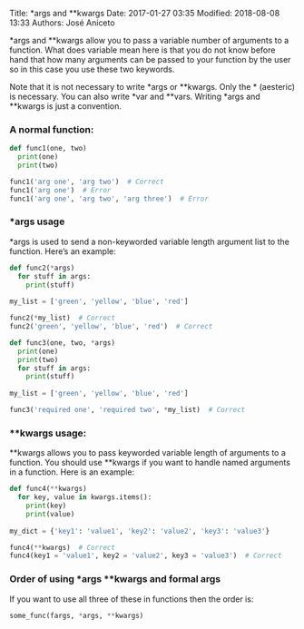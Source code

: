Title: *args and **kwargs
Date: 2017-01-27 03:35 
Modified: 2018-08-08 13:33
Authors: José Aniceto


*args and **kwargs allow you to pass a variable number of arguments to a function. What does variable mean here is that you do not know before hand that how many arguments can be passed to your function by the user so in this case you use these two keywords.

Note that it is not necessary to write *args or **kwargs. Only the * (aesteric) is necessary. You can also write *var and **vars. Writing *args and **kwargs is just a convention.


### A normal function: 

```python
def func1(one, two)
  print(one)
  print(two)

func1('arg one', 'arg two')  # Correct
func1('arg one')  # Error
func1('arg one', 'arg two', 'arg three')  # Error
```

### *args usage

*args is used to send a non-keyworded variable length argument list to the function. Here’s an example:

```python
def func2(*args)
  for stuff in args:
    print(stuff)
    
my_list = ['green', 'yellow', 'blue', 'red']

func2(*my_list)  # Correct
func2('green', 'yellow', 'blue', 'red')  # Correct
```


```python
def func3(one, two, *args)
  print(one)
  print(two)
  for stuff in args:
    print(stuff)
    
my_list = ['green', 'yellow', 'blue', 'red']

func3('required one', 'required two', *my_list)  # Correct
```


### **kwargs usage:

**kwargs allows you to pass keyworded variable length of arguments to a function. You should use **kwargs if you want to handle named arguments in a function. Here is an example:

```python
def func4(**kwargs)
  for key, value in kwargs.items():
    print(key)
    print(value)
    
my_dict = {'key1': 'value1', 'key2': 'value2', 'key3': 'value3'}

func4(**kwargs)  # Correct
func4(key1 = 'value1', key2 = 'value2', key3 = 'value3')  # Correct
```


### Order of using *args **kwargs and formal args
If you want to use all three of these in functions then the order is:

```python
some_func(fargs, *args, **kwargs)
```